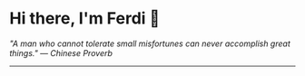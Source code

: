 <h1>Hi there, I'm Ferdi 👋</h1>

<p><em>
  "A man who cannot tolerate small misfortunes can never accomplish great things." — Chinese Proverb
</em></p>

---
